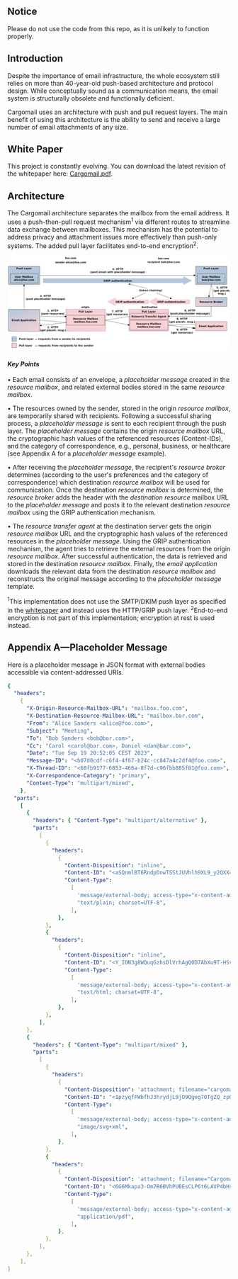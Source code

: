 ## Notice

Please do not use the code from this repo, as it is unlikely to function properly.

## Introduction

Despite the importance of email infrastructure, the whole ecosystem still relies on more than 40-year-old push-based architecture and protocol design. While conceptually sound as a communication means, the email system is structurally obsolete and functionally deficient.

Cargomail uses an architecture with push and pull request layers. The main benefit of using this architecture is the ability to send and receive a large number of email attachments of any size.

## White Paper

This project is constantly evolving. You can download the latest revision of the whitepaper here: [Cargomail.pdf](https://github.com/cargomail-org/cargomail/raw/main/whitepaper/Cargomail.pdf).

## Architecture

The Cargomail architecture separates the mailbox from the email address. It uses a push-then-pull request mechanism<sup>1</sup> via different routes to streamline data exchange between mailboxes. This mechanism has the potential to address privacy and attachment issues more effectively than push-only systems. The added pull layer facilitates end-to-end encryption<sup>2</sup>.

![Alt Cargomail architecture](whitepaper/cargomail_architecture.png)

#### *Key Points*

• Each email consists of an envelope, a <i>placeholder message</i> created in the <i>resource mailbox</i>, and related external bodies stored in the same <i>resource mailbox</i>.

• The resources owned by the sender, stored in the origin <i>resource mailbox</i>, are temporarily shared with recipients. Following a successful sharing process, a <i>placeholder message</i> is sent to each recipient through the push layer. The <i>placeholder message</i> contains the origin <i>resource mailbox</i> URL, the cryptographic hash values of the referenced resources (Content-IDs), and the category of correspondence, e.g., personal, business, or healthcare (see Appendix A for a <i>placeholder message</i> example).

• After receiving the <i>placeholder message</i>, the recipient's <i>resource broker</i> determines (according to the user's preferences and the category of correspondence) which destination <i>resource mailbox</i> will be used for communication. Once the destination <i>resource mailbox</i> is determined, the <i>resource broker</i> adds the header with the <i>destination resource</i> mailbox URL to the <i>placeholder message</i> and posts it to the relevant destination <i>resource mailbox</i> using the GRIP authentication mechanism.

• The <i>resource transfer agent</i> at the destination server gets the origin <i>resource mailbox</i> URL and the cryptographic hash values of the referenced resources in the <i>placeholder message</i>. Using the GRIP authentication mechanism, the agent tries to retrieve the external resources from the origin <i>resource mailbox</i>. After successful authentication, the data is retrieved and stored in the destination <i>resource mailbox</i>. Finally, the <i>email application</i> downloads the relevant data from the destination <i>resource mailbox</i> and reconstructs the original message according to the <i>placeholder message</i> template.

<sup>1</sup>This implementation does not use the SMTP/DKIM push layer as specified in the [whitepaper](https://github.com/cargomail-org/cargomail/raw/main/whitepaper/Cargomail.pdf) and instead uses the HTTP/GRIP push layer.
<sup>2</sup>End-to-end encryption is not part of this implementation; encryption at rest is used instead.

## Appendix A—Placeholder Message

Here is a placeholder message in JSON format with external bodies accessible via content-addressed URIs.

```yaml
{
  "headers":
    {
      "X-Origin-Resource-Mailbox-URL": "mailbox.foo.com",
      "X-Destination-Resource-Mailbox-URL": "mailbox.bar.com",
      "From": "Alice Sanders <alice@foo.com>",
      "Subject": "Meeting",
      "To": "Bob Sanders <bob@bar.com>",
      "Cc": "Carol <carol@bar.com>, Daniel <dan@bar.com>",
      "Date": "Tue Sep 19 20:52:05 CEST 2023",
      "Message-ID": "<b07d0cdf-c6f4-4f67-b24c-cc847a4c2df4@foo.com>",
      "X-Thread-ID": "<68fb9177-6853-466a-8f7d-c96fbb885f81@foo.com>",
      "X-Correspondence-Category": "primary",
      "Content-Type": "multipart/mixed",
    },
  "parts":
    [
      {
        "headers": { "Content-Type": "multipart/alternative" },
        "parts":
          [
            {
              "headers":
                {
                  "Content-Disposition": "inline",
                  "Content-ID": "<aSQnmlBT6RndpDnwTSStJUVhlh9XL9_y2QXX42NhKuI>",
                  "Content-Type":
                    [
                      'message/external-body; access-type="x-content-addressed-uri"; hash-algorithm="sha256"; size="42"',
                      "text/plain; charset=UTF-8",
                    ],
                },
            },
            {
              "headers":
                {
                  "Content-Disposition": "inline",
                  "Content-ID": "<Y_ION3g8WQuqGzhsDlVrhAgQ0D7AbXu9T-HSv3w--zY>",
                  "Content-Type":
                    [
                      'message/external-body; access-type="x-content-addressed-uri"; hash-algorithm="sha256"; size="109"',
                      "text/html; charset=UTF-8",
                    ],
                },
            },
          ],
      },
      {
        "headers": { "Content-Type": "multipart/mixed" },
        "parts":
          [
            {
              "headers":
                {
                  "Content-Disposition": 'attachment; filename="cargomail_architecture.svg"',
                  "Content-ID": "<1pzyqfFWbfhJ3hrydjL9jO9Qgeg70TgZQ_zpOkt4HOU>",
                  "Content-Type":
                    [
                      'message/external-body; access-type="x-content-addressed-uri"; hash-algorithm="sha256"; size="52247"',
                      "image/svg+xml",
                    ],
                },
            },
            {
              "headers":
                {
                  "Content-Disposition": 'attachment; filename="Cargomail.pdf"',
                  "Content-ID": "<6G6Mkapa3-Om7B6BVhPUBEsCLP6t6LAVP4bHxhQF5nc>",
                  "Content-Type":
                    [
                      'message/external-body; access-type="x-content-addressed-uri"; hash-algorithm="sha256"; size="153403"',
                      "application/pdf",
                    ],
                },
            },
          ],
      },
    ],
}
```
